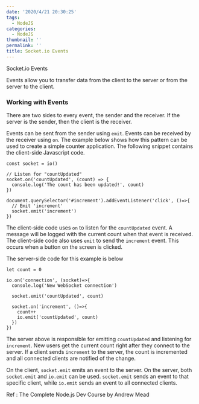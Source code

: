 ```yaml
---
date: '2020/4/21 20:30:25'
tags:
  - NodeJS
categories:
  - NodeJS
thumbnail: ''
permalink: ''
title: Socket.io Events
---
```


Socket.io Events

<!-- more -->

Events allow you to transfer data from the client to the server or from the server to the client.

### Working with Events

There are two sides to every event, the sender and the receiver. If the server is the sender, then the client is the receiver.

Events can be sent from the sender using `emit`. Events can be received by the receiver using `on`. The example below shows how this pattern can be used to create a simple counter application. The following snippet contains the client-side Javascript code.

```
const socket = io()

// Listen for "countUpdated"
socket.on('countUpdated', (count) => {
  console.log('The count has been updated!', count)
})

document.querySelector('#increment').addEventListener('click', ()=>{
  // Emit 'increment'
  socket.emit('increment')
})
```

The client-side code uses `on` to listen for the `countUpdated` event. A message will be logged with the current count when that event is received. The client-side code also uses `emit` to send the `increment` event. This occurs when a button on the screen is clicked. 

The server-side code for this example is below

```
let count = 0

io.on('connection', (socket)=>{
  console.log('New WebSocket connection')

  socket.emit('countUpdated', count)

  socket.on('increment', ()=>{
    count++
    io.emit('countUpdated', count)
  })
})
```

The server above is responsible for emitting `countUpdated` and listening for `increment`. New users get the current count right after they connect to the server. If a client sends `increment` to the server, the count is incremented and all connected clients are notified of the change.

On the client, `socket.emit` emits an event to the server. On the server, both `socket.emit` and `io.emit` can be used. `socket.emit` sends an event to that specific client, while `io.emit` sends an event to all connected clients.






Ref : The Complete Node.js Dev Course by Andrew Mead